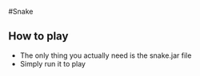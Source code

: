 #Snake
## How to play
- The only thing you actually need is the snake.jar file
- Simply run it to play
